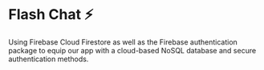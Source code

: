 
# Flash Chat ⚡️

Using Firebase Cloud Firestore as well as the Firebase authentication package to equip our app with a cloud-based NoSQL database and secure authentication methods. 
